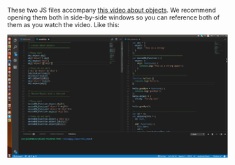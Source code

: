 These two JS files accompany [this video about objects](https://www.youtube.com/watch?v=f-aKxXt8Y0A).  We recommend opening them both in side-by-side windows so you can reference both of them as you watch the video.  Like this:


![](./object-code.png)